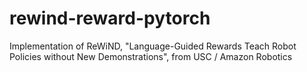 # rewind-reward-pytorch
Implementation of ReWiND, "Language-Guided Rewards Teach Robot Policies without New Demonstrations", from USC / Amazon Robotics
